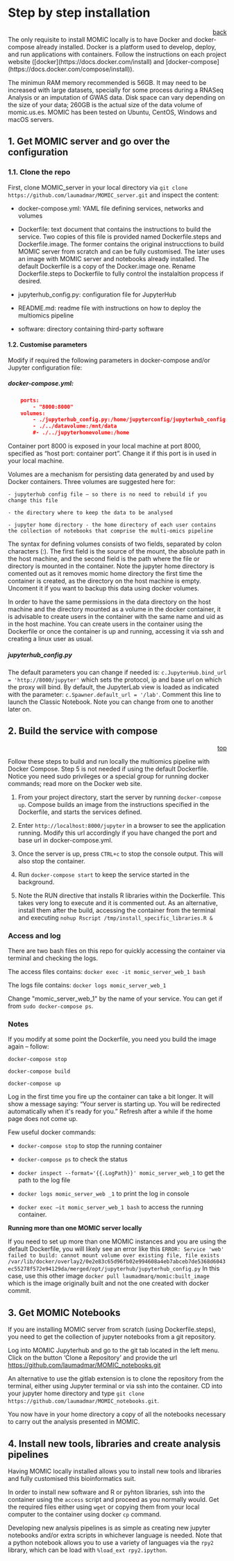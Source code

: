 # Step by step installation

<div style="text-align: right"> <a href="index.html">back</a> </div>
The only requisite to install MOMIC locally is to have Docker and docker-compose already installed. Docker is a platform used to develop, deploy, and run applications with containers. Follow the instructions on each project website ([docker](https://docs.docker.com/install) and [docker-compose](https://docs.docker.com/compose/install)).

The minimun RAM memory recommended is 56GB. It may need to be increased with large datasets, specially for some process during a RNASeq Analysis or an imputation of GWAS data. Disk space can vary depending on the size of your data; 260GB is the actual size of the data volume of momic.us.es. MOMIC has been tested on Ubuntu, CentOS, Windows and macOS servers.

## 1. Get MOMIC server and go over the configuration

### 1.1. Clone the repo

First, clone MOMIC_server in your local directory via `git clone https://github.com/laumadmar/MOMIC_server.git` and inspect the content:

- docker-compose.yml: YAML file defining services, networks and volumes

- Dockerfile: text document that contains the instructions to build the service. Two copies of this file is provided named Dockerfile.steps and Dockerfile.image. The former contains the original instrucctions to build MOMIC server from scratch and can be fully customised. The later uses an image with MOMIC server and notebooks already installed. The default Dockerfile is a copy of the Docker.image one. Rename Dockerfile.steps to Dockerfile to fully control the instalaltion propcess if desired.

- jupyterhub_config.py: configuration file for JupyterHub

- README.md: readme file with instructions on how to deploy the multiomics pipeline

- software: directory containing third-party software


#### 1.2. Customise parameters

Modify if required the following parameters in docker-compose and/or Jupyter configuration file:

##### docker-compose.yml:

```json
    ports:
        - "8000:8000"
    volumes:
        - ./jupyterhub_config.py:/home/jupyterconfig/jupyterhub_config.py
        - ./../datavolume:/mnt/data
        #- ./../jupyterhomevolume:/home
```


Container port 8000 is exposed in your local machine at port 8000, specified as “host port: container port”. Change it if this port is in used in your local machine.

Volumes are a mechanism for persisting data generated by and used by Docker containers. Three volumes are suggested here for:

    - jupyterhub config file – so there is no need to rebuild if you change this file
    
    - the directory where to keep the data to be analysed 

    - jupyter home directory - the home directory of each user contains the collection of notebooks that comprise the multi-omics pipeline 

The syntax for defining volumes consists of two fields, separated by colon characters (:). The first field is the source of the mount, the absolute path in the host machine, and the second field is the path where the file or directory is mounted in the container. Note the jupyter home directory is comented out as it removes momic home directory the first time the container is created, as the directory on the host machine is empty. Uncoment it if you want to backup this data using docker volumes.

In order to have the same permissions in the data directory on the host machine and the directory mounted as a volume in the docker container, it is advisable to create users in the container with the same name and uid as in the host machine. You can create users in the container using the Dockerfile or once the container is up and running, accessing it via ssh and creating a linux user as usual.

##### jupyterhub_config.py
The default parameters you can change if needed is: `c.JupyterHub.bind_url = 'http://8000/jupyter'` which sets the protocol, ip and base url on which the proxy will bind. By default, the JupyterLab view is loaded as indicated with the parameter: `c.Spawner.default_url = '/lab'`. Comment this line to launch the Classic Notebook. Note you can change from one to another later on.

## 2. Build the service with compose
<div style="text-align: right"> <a href="#step-by-step-installation">top</a> </div>

Follow these steps to build and run locally the multiomics pipeline with Docker Compose. Step 5 is not needed if using the default Dockerfile. Notice you need sudo privileges or a special group for running docker commands; read more on the Docker web site. 

1. From your project directory, start the server by running `docker-compose up`. Compose builds an image from the instructions specified in the Dockerfile, and starts the services defined.

2. Enter `http://localhost:8000/jupyter` in a browser to see the application running. Modify this url accordingly if you have changed the port and base url in docker-compose.yml.

3. Once the server is up, press `CTRL+c` to stop the console output. This will also stop the container.

4. Run `docker-compose start` to keep the service started in the background.

5. Note the RUN directive that installs R libraries within the Dockerfile. This takes very long to execute and it is commented out. As an alternative, install them after the build, accessing the container from the terminal and executing `nohup Rscript /tmp/install_specific_libraries.R &`

### Access and log

There are two bash files on this repo for quickly accessing the container via terminal and checking the logs.

The access files contains: `docker exec -it momic_server_web_1 bash`

The logs file contains: `docker logs momic_server_web_1`

Change "momic_server_web_1" by the name of your service. You can get if from `sudo docker-compose ps`.

### Notes

If you modify at some point the Dockerfile, you need you build the image again – follow:

`docker-compose stop`

`docker-compose build`

`docker-compose up`

Log in the first time you fire up the container can take a bit longer. It will show a message saying: “Your server is starting up. You will be redirected automatically when it's ready for you.” Refresh after a while if the home page does not come up.

Few useful docker commands:

- `docker-compose stop` to stop the running container

- `docker-compose ps` to check the status

- `docker inspect --format='{{.LogPath}}' momic_server_web_1` to get the path to the log file

- `docker logs momic_server_web _1` to print the log in console

- `docker exec –it momic_server_web_1 bash` to access the running container.

**Running more than one MOMIC server locally**

If you need to set up more than one MOMIC instances and you are using the default Dockerfile, you will likely see an error like this `ERROR: Service 'web' failed to build: cannot mount volume over existing file, file exists /var/lib/docker/overlay2/0e2e83c65d96fb02e994608a4eb7abceb7de5368d6043ec55278f572e94129da/merged/opt/jupyterhub/jupyterhub_config.py`
In this case, use this other image `docker pull laumadmarq/momic:built_image` which is the image originally built and not the one created with docker commit.

## 3. Get MOMIC Notebooks

If you are installing MOMIC server from scratch (using Dockerfile.steps), you need to get the collection of jupyter notebooks from a git repository.

Log into MOMIC Jupyterhub and go to the git tab located in the left menu. Click on the button ‘Clone a Repository’ and provide the url https://github.com/laumadmar/MOMIC_notebooks.git

An alternative to use the gitlab extension is to clone the repository from the terminal, either using Jupyter terminal or via ssh into the container. CD into your jupyter home directory and type `git clone https://github.com/laumadmar/MOMIC_notebooks.git`.

You now have in your home directory a copy of all the notebooks necessary to carry out the analysis presented in MOMIC.

## 4. Install new tools, libraries and create analysis pipelines

Having MOMIC locally installed allows you to install new tools and libraries and fully customised this bioinformatics suit.

In order to install new software and R or pyhton libraries, ssh into the container using the `access` script and proceed as you normally would. Get the required files either using `wget` or copying them from your local computer to the container using docker `cp` command.

Developing new analysis pipelines is as simple as creating new jupyter notebooks and/or extra scripts in whichever language is needed. Note that a python notebook allows you to use a variety of languages via the `rpy2` library, which can be load with `%load_ext rpy2.ipython`.  
